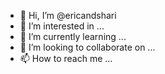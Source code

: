 - 👋 Hi, I’m @ericandshari
- 👀 I’m interested in ...
- 🌱 I’m currently learning ...
- 💞️ I’m looking to collaborate on ...
- 📫 How to reach me ...

<!---
ericandshari/ericandshari is a ✨ special ✨ repository because its `README.md` (this file) appears on your GitHub profile.
You can click the Preview link to take a look at your changes.
--->
